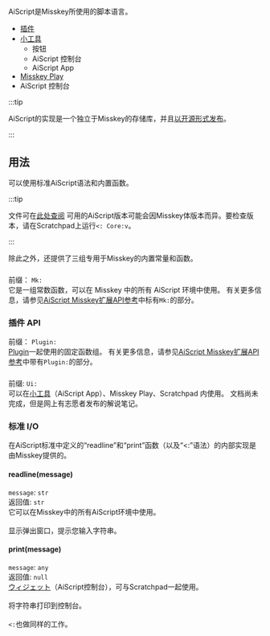 #

AiScript是Misskey所使用的脚本语言。

- [插件](./plugin/create-plugin/)
- [小工具](/docs/for-users/features/widgets/)
  - 按钮
  - AiScript 控制台
  - AiScript App
- [Misskey Play](./plugin/create-play/)
- AiScript 控制台

:::tip

AiScript的实现是一个独立于Misskey的存储库，并且[以开源形式发布](https://github.com/aiscript-dev/aiscript)。

:::

## 用法

可以使用标准AiScript语法和内置函数。

:::tip

文件可在[此处查阅](https://aiscript-dev.github.io/)
可用的AiScript版本可能会因Misskey体版本而异。要检查版本，请在Scratchpad上运行`<: Core:v`。

:::

除此之外，还提供了三组专用于Misskey的内置常量和函数。

###

前缀： `Mk:`\
它是一组常数函数，可以在 Misskey 中的所有 AiScript 环境中使用。
有关更多信息，请参见[AiScript Misskey扩展API参考](./plugin/plugin-api-reference/)中标有`Mk:`的部分。

### 插件 API

前缀： `Plugin:`\
[Plugin](./plugin/)一起使用的固定函数组。
有关更多信息，请参见[AiScript Misskey扩展API参考](./plugin/plugin-api-reference/)中带有`Plugin:`的部分。

###

前缀: `Ui:`\
可以在[小工具](/docs/for-users/features/widgets/)（AiScript App）、Misskey Play、Scratchpad 内使用。
文档尚未完成，但是网上有志愿者发布的解说笔记。

### 标准 I/O

在AiScript标准中定义的“readline”和“print”函数（以及“<:”语法）的内部实现是由Misskey提供的。

#### readline(message)

`message`: `str`\
返回值: `str`\
它可以在Misskey中的所有AiScript环境中使用。\
\
显示弹出窗口，提示您输入字符串。

#### print(message)

`message`: `any`\
返回值: `null`\
[ウィジェット](/docs/for-users/features/widgets/)（AiScript控制台），可与Scratchpad一起使用。\
\
将字符串打印到控制台。\
\
`<:`也做同样的工作。
